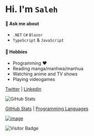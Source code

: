 # Hi. I'm `Saleh`

#### 💬 Ask me about 
- `.NET` `C#` `Blazor`
- `TypeScript` & `JavaScript`

#### 📅 Hobbies 
- Programming ❤️
- Reading manga/manhwa/manhua
- Watching anime and TV shows
- Playing videogames
  
   
[Twitter](https://twitter.com/SalehYusefnejad) | [Linkedin](https://www.linkedin.com/in/msynk)

![GiHub Stats](https://github-readme-stats.vercel.app/api?username=msynk&count_private=true&theme=tokyonight "GitHub Stats")

[GitHub Stats](https://github-readme-stats.vercel.app/api?username=msynk&show_icons=true&count_private=true&theme=tokyonight)
|
[Programming Languages](https://github-readme-stats.vercel.app/api/top-langs/?username=msynk&theme=tokyonight)

[![image](https://img.10fastfingers.com/img/layout/logo@2x.png)](https://10fastfingers.com/user/504907/)

![Visitor Badge](https://visitor-badge.laobi.icu/badge?page_id=msynk.msynk)
